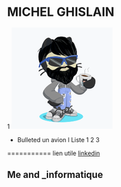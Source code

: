 # MICHEL GHISLAIN 
1 ![Image](cat.png) 

- Bulleted  un avion
l Liste 1
 2
3

===========
lien utile [linkedin](https://www.linkedin.com/in/ghislain-michel-31b024153/)
## Me and _informatique 


